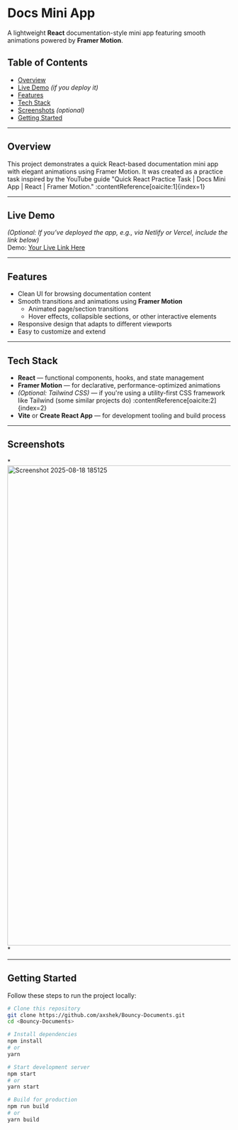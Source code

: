 # Docs Mini App

A lightweight **React** documentation-style mini app featuring smooth animations powered by **Framer Motion**.

## Table of Contents

- [Overview](#overview)  
- [Live Demo](#live-demo) *(if you deploy it)*  
- [Features](#features)  
- [Tech Stack](#tech-stack)  
- [Screenshots](#screenshots) *(optional)*  
- [Getting Started](#getting-started) 

---

## Overview

This project demonstrates a quick React-based documentation mini app with elegant animations using Framer Motion. It was created as a practice task inspired by the YouTube guide "Quick React Practice Task | Docs Mini App | React | Framer Motion." :contentReference[oaicite:1]{index=1}

---

## Live Demo

*(Optional: If you’ve deployed the app, e.g., via Netlify or Vercel, include the link below)*  
Demo: [Your Live Link Here](#)

---

## Features

- Clean UI for browsing documentation content  
- Smooth transitions and animations using **Framer Motion**  
  - Animated page/section transitions  
  - Hover effects, collapsible sections, or other interactive elements  
- Responsive design that adapts to different viewports  
- Easy to customize and extend

---

## Tech Stack

- **React** — functional components, hooks, and state management  
- **Framer Motion** — for declarative, performance-optimized animations  
- *(Optional: Tailwind CSS)* — if you're using a utility-first CSS framework like Tailwind (some similar projects do) :contentReference[oaicite:2]{index=2}  
- **Vite** or **Create React App** — for development tooling and build process

---

## Screenshots

*<img width="1920" height="1080" alt="Screenshot 2025-08-18 185125" src="https://github.com/user-attachments/assets/64ad169a-2a63-4345-a9f1-2c886b1dd0f3" />
*

---

## Getting Started

Follow these steps to run the project locally:

```bash
# Clone this repository
git clone https://github.com/axshek/Bouncy-Documents.git
cd <Bouncy-Documents>

# Install dependencies
npm install
# or
yarn

# Start development server
npm start
# or
yarn start

# Build for production
npm run build
# or
yarn build
